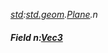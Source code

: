 _[std](../../modules/std/std-module.md):[std.geom](../../modules/std/std-geom.md).[Plane<T>](../../modules/std/std-geom-plane.md).n_
##### Field n:[Vec3](../../modules/std/std-geom-vec3.md)<T>
